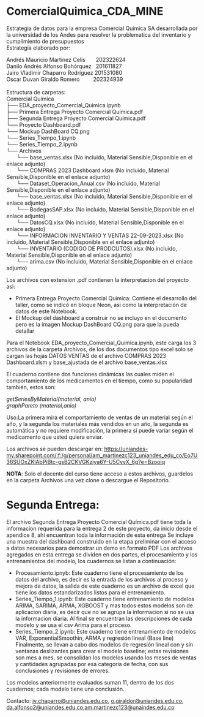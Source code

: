 # ComercialQuimica_CDA_MINE
Estrategia de datos para la empresa Comercial Quimica SA desarrollada por la universidad de los Andes para resolver la problematica del inventario y cumplimiento de presupuestos<br>
Estrategia elaborado por:<br>

Andrés Mauricio Martínez Celis &nbsp;  &nbsp; &nbsp;     202322624 <br>
Danilo Andrés Alfonso Bohórquez  &nbsp;      201611827 <br>
Jairo Vladimir Chaparro Rodríguez     201531080 <br>
Oscar Duvan Giraldo Romero  &nbsp; &nbsp;&nbsp; &nbsp;&nbsp;  202324939   <br>  
Estructura de carpetas:<br>
Comercial Quimica <br>
├── EDA_proyecto_Comercial_Quimica.ipynb<br>
├── Primera Entrega Proyecto Comercial Química.pdf<br>
├── Segunda Entrega Proyecto Comercial Química.pdf<br>
└── Proyecto Dashboard.pdf<br>
└── Mockup DashBoard CQ.png<br>
└── Series_Tiempo_1.ipynb<br>
└── Series_Tiempo_2.ipynb<br>
└── Archivos<br>
&nbsp;&nbsp;&nbsp;&nbsp;&nbsp;&nbsp;&nbsp;└── base_ventas.xlsx (No incluido, Material Sensible,Disponible en el enlace adjunto) <br>
&nbsp;&nbsp;&nbsp;&nbsp;&nbsp;&nbsp;&nbsp;└── COMPRAS 2023 Dashboard.xlsm (No incluido, Material Sensible,Disponible en el enlace adjunto)<br>
&nbsp;&nbsp;&nbsp;&nbsp;&nbsp;&nbsp;&nbsp;└── Dataset_Operacion_Anual.csv (No incluido, Material Sensible,Disponible en el enlace adjunto)<br>
&nbsp;&nbsp;&nbsp;&nbsp;&nbsp;&nbsp;&nbsp;└── base_ventas.xlsx (No incluido, Material Sensible,Disponible en el enlace adjunto)<br>
&nbsp;&nbsp;&nbsp;&nbsp;&nbsp;&nbsp;&nbsp;└── BodegasSAP.xlsx (No incluido, Material Sensible,Disponible en el enlace adjunto)<br>
&nbsp;&nbsp;&nbsp;&nbsp;&nbsp;&nbsp;&nbsp;└── DatosCQ.xlsx (No incluido, Material Sensible,Disponible en el enlace adjunto)<br>
&nbsp;&nbsp;&nbsp;&nbsp;&nbsp;&nbsp;&nbsp;└── INFORMACION INVENTARIO Y VENTAS 22-09-2023.xlsx (No incluido, Material Sensible,Disponible en el enlace adjunto)<br>
&nbsp;&nbsp;&nbsp;&nbsp;&nbsp;&nbsp;&nbsp;└── INVENTARIO (CODIGO DE PRODCUTOS).xlsx (No incluido, Material Sensible,Disponible en el enlace adjunto)<br>
&nbsp;&nbsp;&nbsp;&nbsp;&nbsp;&nbsp;&nbsp;└── arima.csv (No incluido, Material Sensible,Disponible en el enlace adjunto)<br>

Los archivos con extension .pdf contienen la interpretacion del proyecto asi:
- Primera Entrega Proyecto Comercial Química: Contiene el desarrollo del taller, como se indicó en bloque Neon, asi como la interpretación de datos de este Notebook.
- El Mockup del dashboard a construir no se incluyo en el documento pero es la imagen Mockup DashBoard CQ.png para que la pueda detallar

Para el Notebook EDA_proyecto_Comercial_Quimica.ipynb, este carga los 3 archivos de la carpeta Archivos, de los dos documentos tipo excel solo se cargan las hojas DATOS VENTAS de el archivo COMPRAS 2023 Dashboard.xlsm y base_ajustada de el archivo base_ventas.xlsx

El cuaderno contiene dos funciones dinámicas las cuales miden el comportamiento de los medicamentos en el tiempo, como su popularidad también, estos son: <br>

_getSeriesByMaterial(material, anio)_<br>
_graphPareto (material,anio)_

Uso:La primera mira el comportamiento de ventas de un material según el año, y la segunda los materiales más vendidos en un año, la segunda es automática y no requiere modificación, la primera si puede variar según el medicamento que usted quiera enviar.

Los archivos se pueden descargar en: https://uniandes-my.sharepoint.com/:f:/g/personal/am_martinezc123_uniandes_edu_co/Eo7U36SUOxZKlAbPiBtc-gsB2CKVGKzjya6Y-U5CyyX_6g?e=Bzooiq

__NOTA__: Solo el docente del curso tiene acceso a estos archivos, guardelos en la carpeta Archivos una vez clone o descargue el Repositorio.

# Segunda Entrega:
El archivo Segunda Entrega Proyecto Comercial Química.pdf tiene toda la informacion requerida para la entrega 2 de este proyecto, da inicio desde el apendice 8, ahi encuentran toda la información de esta entrega
Se incluye una muestra del dashboard construido en la etapa preliminar con el acceso a datos necesarios para demostrar un demo en formato PDF 
Los archivos agregados en esta entrega se dividen en dos partes, el procesamiento y los entrenamientos del modelo, los cuadernos se listan a continuación:
- Procesamiento.ipnyb: Este cuaderno tiene el procesamiento de los datos del archivo, es decir es la entrada de los archivos al proceso y mejora de datos, la salida de este cuaderno es un archivo de excel que tiene los datos estandarizados listos para el entrenamiento.
- Series_Tiempo_1.ipynb: Este cuaderno tiene entrenamiento de modelos ARIMA, SARIMA, ARMA, XGBOOST y mas todos estos modelos son de aplicacion diaria, es decir que no se agrupa la informacion si no se usa la informacion diaria. Al final se encuentran las descripciones de cada modelo y se usa el csv Arima para el proceso.
- Series_Tiempo_2.ipynb: Este cuaderno tiene entrenamiento de modelos VAR, ExponentialSmoothin, ARMA y regresión lineal (Base line) Finalmente, se llevan a cabo dos modelos de regresión lineal con y sin ventanas deslizantes para crear el modelo baseline; estas revisiones son mes a mes, se consolidan los modelos usando los meses de ventas y cantidades agrupadas por esa categoría de fecha, con sus conclusiones y revisiones de errores.

Los modelos anteriormente evaluados suman 11, dentro de los dos cuadernos; cada modelo tiene una conclusión.

Contacto: jv.chaparro@uniandes.edu.co, o.giraldor@uniandes.edu.co, da.alfonso2@uniandes.edu.co,am.martinezc123@unaindes.edu.co

